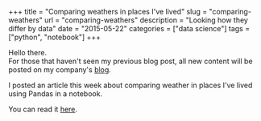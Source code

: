 +++
title = "Comparing weathers in places I've lived"
slug = "comparing-weathers"
url = "comparing-weathers"
description = "Looking how they differ by data"
date = "2015-05-22"
categories = ["data science"]
tags = ["python", "notebook"]
+++


Hello there.  
For those that haven't seen my previous blog post, all new content will be posted on my company's [blog](https://blog.wearewizards.io/).  

I posted an article this week about comparing weather in places I've lived using Pandas in a notebook.  
  
You can read it [here](https://blog.wearewizards.io/comparing-the-weather-of-places-ive-lived-in).

